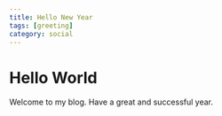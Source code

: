 ```yaml
---
title: Hello New Year
tags: [greeting]
category: social
---
```

# Hello World

Welcome to my blog. Have a great and successful year.